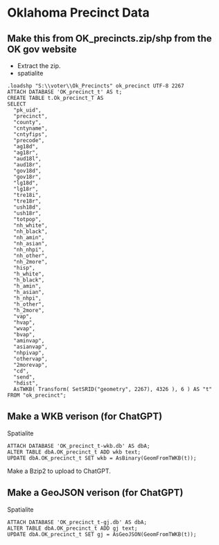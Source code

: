 # Oklahoma Precinct Data

## Make this from OK_precincts.zip/shp from the OK gov website
* Extract the zip.
* spatialite
```sqlite
.loadshp "S:\\voter\\Ok_Precincts" ok_precinct UTF-8 2267
ATTACH DATABASE 'OK_precinct_t' AS t;
CREATE TABLE t.Ok_precinct_T AS
SELECT
  "pk_uid",
  "precinct",
  "county",
  "cntyname",
  "cntyfips",
  "precode",
  "ag18d",
  "ag18r",
  "aud18l",
  "aud18r",
  "gov18d",
  "gov18r",
  "lg18d",
  "lg18r",
  "tre18i",
  "tre18r",
  "ush18d",
  "ush18r",
  "totpop",
  "nh_white",
  "nh_black",
  "nh_amin",
  "nh_asian",
  "nh_nhpi",
  "nh_other",
  "nh_2more",
  "hisp",
  "h_white",
  "h_black",
  "h_amin",
  "h_asian",
  "h_nhpi",
  "h_other",
  "h_2more",
  "vap",
  "hvap",
  "wvap",
  "bvap",
  "aminvap",
  "asianvap",
  "nhpivap",
  "othervap",
  "2morevap",
  "cd",
  "send",
  "hdist",
  AsTWKB( Transform( SetSRID("geometry", 2267), 4326 ), 6 ) AS "t"
FROM "ok_precinct";
```
## Make a WKB verison (for ChatGPT)
Spatialite
```
ATTACH DATABASE 'OK_precinct_t-wkb.db' AS dbA;
ALTER TABLE dbA.OK_precinct_t ADD wkb text;
UPDATE dbA.OK_precinct_t SET wkb = AsBinary(GeomFromTWKB(t));
```
Make a Bzip2 to upload to ChatGPT.
## Make a GeoJSON verison (for ChatGPT)
Spatialite
```
ATTACH DATABASE 'OK_precinct_t-gj.db' AS dbA;
ALTER TABLE dbA.OK_precinct_t ADD gj text;
UPDATE dbA.OK_precinct_t SET gj = AsGeoJSON(GeomFromTWKB(t));
```
